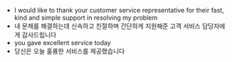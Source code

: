 - I would like to thank your customer service representative for their fast, kind and simple support in resolving my problem
- 내 문제를 해결하는데 신속하고 친절하며 간단하게 지원해준 고객 서비스 담당자에게 감사드립니다
- you gave excellent service today
- 당신은 오늘 훌륭한 서비스를 제공했습니다
